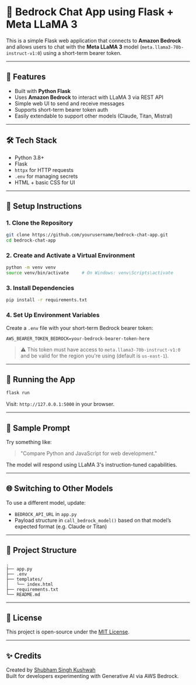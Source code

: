 # 🧠 Bedrock Chat App using Flask + Meta LLaMA 3

This is a simple Flask web application that connects to **Amazon Bedrock** and allows users to chat with the **Meta LLaMA 3** model (`meta.llama3-70b-instruct-v1:0`) using a short-term bearer token.

---

## 🚀 Features

- Built with **Python Flask**
- Uses **Amazon Bedrock** to interact with LLaMA 3 via REST API
- Simple web UI to send and receive messages
- Supports short-term bearer token auth
- Easily extendable to support other models (Claude, Titan, Mistral)

---

## 🛠️ Tech Stack

- Python 3.8+
- Flask
- `httpx` for HTTP requests
- `.env` for managing secrets
- HTML + basic CSS for UI

---

## 🔧 Setup Instructions

### 1. Clone the Repository

```bash
git clone https://github.com/yourusername/bedrock-chat-app.git
cd bedrock-chat-app
```

### 2. Create and Activate a Virtual Environment

```bash
python -m venv venv
source venv/bin/activate     # On Windows: venv\Scripts\activate
```

### 3. Install Dependencies

```bash
pip install -r requirements.txt
```

### 4. Set Up Environment Variables

Create a `.env` file with your short-term Bedrock bearer token:

```
AWS_BEARER_TOKEN_BEDROCK=your-bedrock-bearer-token-here
```

> ⚠️ This token must have access to `meta.llama3-70b-instruct-v1:0` and be valid for the region you're using (default is `us-east-1`).

---

## 🧪 Running the App

```bash
flask run
```

Visit: `http://127.0.0.1:5000` in your browser.

---

## 💬 Sample Prompt

Try something like:

> "Compare Python and JavaScript for web development."

The model will respond using LLaMA 3's instruction-tuned capabilities.

---

## 🌐 Switching to Other Models

To use a different model, update:

- `BEDROCK_API_URL` in `app.py`
- Payload structure in `call_bedrock_model()` based on that model’s expected format (e.g. Claude or Titan)

---

## 📁 Project Structure

```
.
├── app.py
├── .env
├── templates/
│   └── index.html
├── requirements.txt
└── README.md
```

---

## 📜 License

This project is open-source under the [MIT License](LICENSE).

---

## ✨ Credits

Created by [Shubham Singh Kushwah](https://github.com/yourusername)  
Built for developers experimenting with Generative AI via AWS Bedrock.